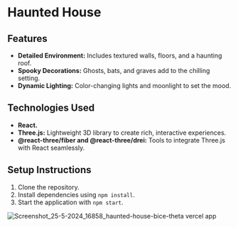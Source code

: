 # Haunted House

## Features
- **Detailed Environment:** Includes textured walls, floors, and a haunting roof.
- **Spooky Decorations:** Ghosts, bats, and graves add to the chilling setting.
- **Dynamic Lighting:** Color-changing lights and moonlight to set the mood.

## Technologies Used
- **React.**
- **Three.js:** Lightweight 3D library to create rich, interactive experiences.
- **@react-three/fiber and @react-three/drei:** Tools to integrate Three.js with React seamlessly.

## Setup Instructions
1. Clone the repository.
2. Install dependencies using `npm install`.
3. Start the application with `npm start`.

![Screenshot_25-5-2024_16858_haunted-house-bice-theta vercel app](https://github.com/razannael/Haunted-House/assets/127951072/7fd8bd51-1901-43d0-9568-4ae79b492caf)
